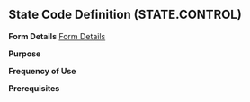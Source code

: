 ## State Code Definition (STATE.CONTROL)
<PageHeader />

**Form Details**
[Form Details](../STATE-CONTROL-1/README.md)

**Purpose**

**Frequency of Use**

**Prerequisites**

<badge text= "Version 8.10.57 " vertical="middle" />

<PageFooter />
